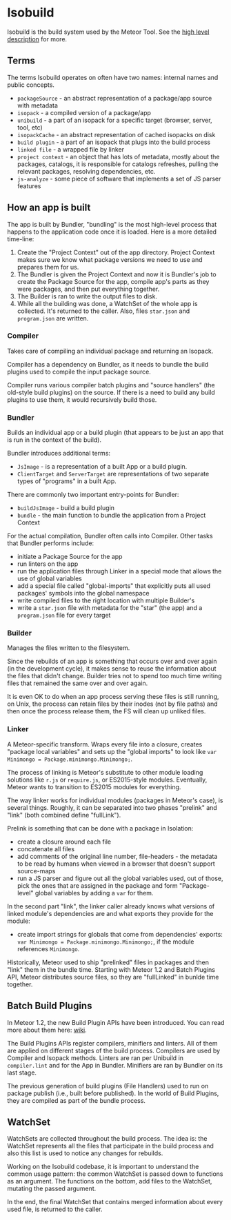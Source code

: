 # Isobuild

Isobuild is the build system used by the Meteor Tool. See the
[high level description](https://www.meteor.com/isobuild) for more.

## Terms

The terms Isobuild operates on often have two names: internal names and public
concepts.

- `packageSource` - an abstract representation of a package/app source with metadata
- `isopack` - a compiled version of a package/app
- `unibuild` - a part of an isopack for a specific target (browser, server,
  tool, etc)
- `isopackCache` - an abstract representation of cached isopacks on disk
- `build plugin` - a part of an isopack that plugs into the build process
- `linked file` - a wrapped file by linker
- `project context` - an object that has lots of metadata, mostly about the
  packages, catalogs, it is responsible for catalogs refreshes, pulling the
  relevant packages, resolving dependencies, etc.
- `js-analyze` - some piece of software that implements a set of JS parser
  features

## How an app is built

The app is built by Bundler, "bundling" is the most high-level process that
happens to the application code once it is loaded. Here is a more detailed
time-line:

1. Create the "Project Context" out of the app directory. Project Context makes
   sure we know what package versions we need to use and prepares them for us.
2. The Bundler is given the Project Context and now it is Bundler's job to
   create the Package Source for the app, compile app's parts as they were
   packages, and then put everything together.
3. The Builder is ran to write the output files to disk.
4. While all the building was done, a WatchSet of the whole app is collected.
   It's returned to the caller. Also, files `star.json` and `program.json` are
   written.

### Compiler

Takes care of compiling an individual package and returning an Isopack.

Compiler has a dependency on Bundler, as it needs to bundle the build plugins
used to compile the input package source.

Compiler runs various compiler batch plugins and "source handlers" (the
old-style build plugins) on the source. If there is a need to build any build
plugins to use them, it would recursively build those.

### Bundler

Builds an individual app or a build plugin (that appears to be just an app that
is run in the context of the build).

Bundler introduces additional terms:

- `JsImage` - is a representation of a built App or a build plugin.
- `ClientTarget` and `ServerTarget` are representations of two separate types of
  "programs" in a built App.

There are commonly two important entry-points for Bundler:

- `buildJsImage` - build a build plugin
- `bundle` - the main function to bundle the application from a Project Context

For the actual compilation, Bundler often calls into Compiler. Other tasks that
Bundler performs include:

- initiate a Package Source for the app
- run linters on the app
- run the application files through Linker in a special mode that allows the use
of global variables
- add a special file called "global-imports" that explicitly puts all used
  packages' symbols into the global namespace
- write compiled files to the right location with multiple Builder's
- write a `star.json` file with metadata for the "star" (the app) and a
  `program.json` file for every target

### Builder

Manages the files written to the filesystem.

Since the rebuilds of an app is something that occurs over and over again (in
the development cycle), it makes sense to reuse the information about the files
that didn't change. Builder tries not to spend too much time writing files that
remained the same over and over again.

It is even OK to do when an app process serving these files is still running, on
Unix, the process can retain files by their inodes (not by file paths) and then
once the process release them, the FS will clean up unliked files.

### Linker

A Meteor-specific transform. Wraps every file into a closure, creates "package
local variables" and sets up the "global imports" to look like
`var Minimongo = Package.minimongo.Minimongo;`.

The process of linking is Meteor's substitute to other module loading solutions
like `r.js` or `require.js`, or ES2015-style modules. Eventually, Meteor wants
to transition to ES2015 modules for everything.

The way linker works for individual modules (packages in Meteor's case), is
several things. Roughly, it can be separated into two phases "prelink" and
"link" (both combined define "fullLink").

Prelink is something that can be done with a package in Isolation:

- create a closure around each file
- concatenate all files
- add comments of the original line number, file-headers - the metadata to be
read by humans when viewed in a browser that doesn't support source-maps
- run a JS parser and figure out all the global variables used, out of those,
  pick the ones that are assigned in the package and form "Package-level" global
  variables by adding a `var` for them.

In the second part "link", the linker caller already knows what versions of
linked module's dependencies are and what exports they provide for the module:

- create import strings for globals that come from dependencies' exports:
  `var Minimongo = Package.minimongo.Minimongo;`, if the module references
  `Minimongo`.

Historically, Meteor used to ship "prelinked" files in packages and then "link"
them in the bundle time. Starting with Meteor 1.2 and Batch Plugins API, Meteor
distributes source files, so they are "fullLinked" in bunlde time together.

## Batch Build Plugins

In Meteor 1.2, the new Build Plugin APIs have been introduced. You can read more
about them here: [wiki](https://github.com/meteor/meteor/wiki/Build-Plugins-API).

The Build Plugins APIs register compilers, minifiers and linters. All of them
are applied on different stages of the build process. Compilers are used by
Compiler and Isopack methods. Linters are ran per Unibuild in
`compiler.lint` and for the App in Bundler. Minifiers are ran by Bundler on its
last stage.

The previous generation of build plugins (File Handlers) used to run on package
publish (i.e., built before published). In the world of Build Plugins, they are
compiled as part of the bundle process.

## WatchSet

WatchSets are collected throughout the build process. The idea is: the WatchSet
represents all the files that participate in the build process and also this
list is used to notice any changes for rebuilds.

Working on the Isobuild codebase, it is important to understand the common usage
pattern: the common WatchSet is passed down to functions as an argument. The
functions on the bottom, add files to the WatchSet, mutating the passed
argument.

In the end, the final WatchSet that contains merged information about every used
file, is returned to the caller.

